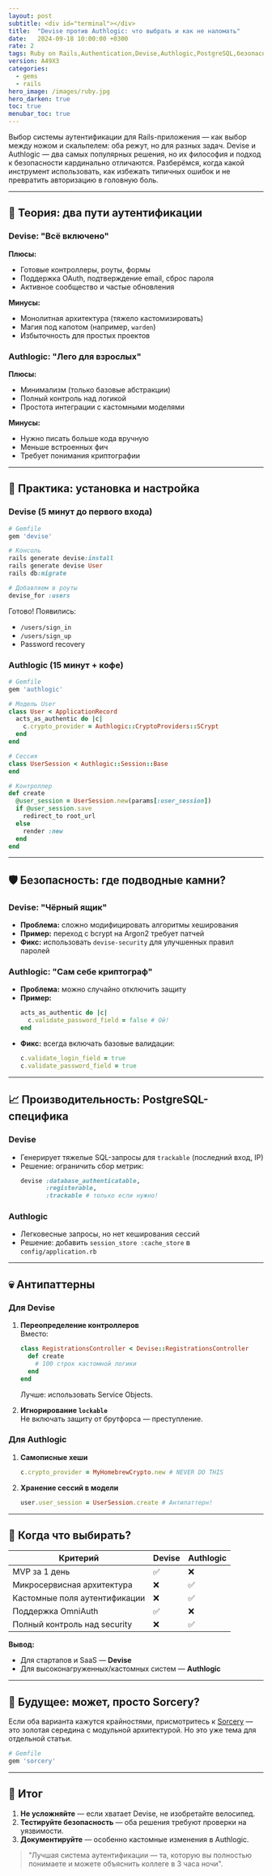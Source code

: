 ```yaml
---
layout: post
subtitle: <div id="terminal"></div>
title:  "Devise против Authlogic: что выбрать и как не наломать"
date:   2024-09-18 10:00:00 +0300
rate: 2
tags: Ruby on Rails,Authentication,Devise,Authlogic,PostgreSQL,безопасность
version: A49X3
categories:
  - gems
  - rails
hero_image: /images/ruby.jpg
hero_darken: true
toc: true
menubar_toc: true
---
```

Выбор системы аутентификации для Rails-приложения — как выбор между ножом и скальпелем: оба режут, но для разных задач. Devise и Authlogic — два самых популярных решения, но их философия и подход к безопасности кардинально отличаются. Разберёмся, когда какой инструмент использовать, как избежать типичных ошибок и не превратить авторизацию в головную боль.

---

## 🧠 Теория: два пути аутентификации

### Devise: "Всё включено"
**Плюсы:**
- Готовые контроллеры, роуты, формы
- Поддержка OAuth, подтверждение email, сброс пароля
- Активное сообщество и частые обновления

**Минусы:**
- Монолитная архитектура (тяжело кастомизировать)
- Магия под капотом (например, `warden`)
- Избыточность для простых проектов

### Authlogic: "Лего для взрослых"
**Плюсы:**
- Минимализм (только базовые абстракции)
- Полный контроль над логикой
- Простота интеграции с кастомными моделями

**Минусы:**
- Нужно писать больше кода вручную
- Меньше встроенных фич
- Требует понимания криптографии

---

## 🔧 Практика: установка и настройка

### Devise (5 минут до первого входа)
```ruby
# Gemfile
gem 'devise'

# Консоль
rails generate devise:install
rails generate devise User
rails db:migrate

# Добавляем в роуты
devise_for :users
```

Готово! Появились:
- `/users/sign_in`
- `/users/sign_up`
- Password recovery

### Authlogic (15 минут + кофе)
```ruby
# Gemfile
gem 'authlogic'

# Модель User
class User < ApplicationRecord
  acts_as_authentic do |c|
    c.crypto_provider = Authlogic::CryptoProviders::SCrypt
  end
end

# Сессия
class UserSession < Authlogic::Session::Base
end

# Контроллер
def create
  @user_session = UserSession.new(params[:user_session])
  if @user_session.save
    redirect_to root_url
  else
    render :new
  end
end
```

---

## 🛡 Безопасность: где подводные камни?

### Devise: "Чёрный ящик"
- **Проблема:** сложно модифицировать алгоритмы хеширования
- **Пример:** переход с bcrypt на Argon2 требует патчей
- **Фикс:** использовать `devise-security` для улучшенных правил паролей

### Authlogic: "Сам себе криптограф"
- **Проблема:** можно случайно отключить защиту
- **Пример:** 
  ```ruby
  acts_as_authentic do |c|
    c.validate_password_field = false # Ой!
  end
  ```
- **Фикс:** всегда включать базовые валидации:
  ```ruby
  c.validate_login_field = true
  c.validate_password_field = true
  ```

---

## 📈 Производительность: PostgreSQL-специфика

### Devise
- Генерирует тяжелые SQL-запросы для `trackable` (последний вход, IP)
- Решение: ограничить сбор метрик:
  ```ruby
  devise :database_authenticatable, 
         :registerable,
         :trackable # только если нужно!
  ```

### Authlogic
- Легковесные запросы, но нет кеширования сессий
- Решение: добавить `session_store :cache_store` в `config/application.rb`

---

## 💀 Антипаттерны

### Для Devise
1. **Переопределение контроллеров**  
   Вместо:
   ```ruby
   class RegistrationsController < Devise::RegistrationsController
     def create
       # 100 строк кастомной логики
     end
   end
   ```
   Лучше: использовать Service Objects.

2. **Игнорирование `lockable`**  
   Не включать защиту от брутфорса — преступление.

### Для Authlogic
1. **Самописные хеши**  
   ```ruby
   c.crypto_provider = MyHomebrewCrypto.new # NEVER DO THIS
   ```
2. **Хранение сессий в модели**  
   ```ruby
   user.user_session = UserSession.create # Антипаттерн!
   ```

---

## 🎯 Когда что выбирать?

| Критерий               | Devise | Authlogic |
|------------------------|--------|-----------|
| MVP за 1 день          | ✅      | ❌         |
| Микросервисная архитектура | ❌      | ✅         |
| Кастомные поля аутентификации | ❌      | ✅         |
| Поддержка OmniAuth     | ✅      | ❌         |
| Полный контроль над security | ❌      | ✅         |

**Вывод:**  
- Для стартапов и SaaS — **Devise**  
- Для высоконагруженных/кастомных систем — **Authlogic**  

---

## 🔮 Будущее: может, просто Sorcery?

Если оба варианта кажутся крайностями, присмотритесь к [Sorcery](https://github.com/Sorcery/sorcery) — это золотая середина с модульной архитектурой. Но это уже тема для отдельной статьи.

```ruby
# Gemfile
gem 'sorcery'
```

---

## 🧾 Итог

1. **Не усложняйте** — если хватает Devise, не изобретайте велосипед.  
2. **Тестируйте безопасность** — оба решения требуют проверки на уязвимости.  
3. **Документируйте** — особенно кастомные изменения в Authlogic.  

> "Лучшая система аутентификации — та, которую вы полностью понимаете и можете объяснить коллеге в 3 часа ночи".
